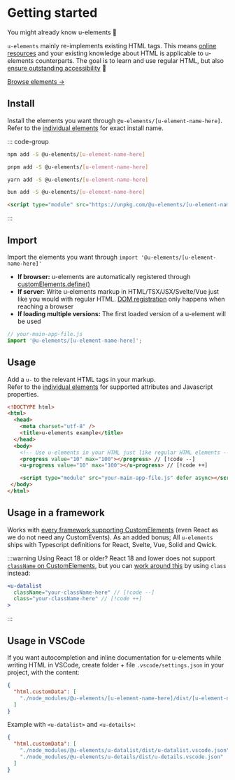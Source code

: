 # Getting started

You might already know u-elements :tada:

`u-elements` mainly re-implements existing HTML tags. This means [online resources](https://developer.mozilla.org/en-US/docs/Web/HTML/Element/) and your existing knowledge about HTML is applicable to u-elements counterparts. The goal is to learn and use regular HTML, but also [ensure outstanding accessibility](/guide/why) :rocket:

[Browse elements &rarr;](/elements/)

## Install

Install the elements you want through `@u-elements/[u-element-name-here]`.
<br />Refer to the [individual elements](/elements/) for exact install name.

::: code-group

```bash [NPM]
npm add -S @u-elements/[u-element-name-here]
```

```bash [PNPM]
pnpm add -S @u-elements/[u-element-name-here]
```

```bash [Yarn]
yarn add -S @u-elements/[u-element-name-here]
```

```bash [Bun]
bun add -S @u-elements/[u-element-name-here]
```

```html [CDN]
<script type="module" src="https://unpkg.com/@u-elements/[u-element-name-here]@latest/dist/[u-element-name-here].js"></script>
```

:::

## Import
Import the elements you want through `import '@u-elements/[u-element-name-here]'`
- **If browser:** u-elements are automatically registered through [customElements.define()](https://developer.mozilla.org/en-US/docs/Web/API/CustomElementRegistry/define)
- **If server:** Write u-elements markup in HTML/TSX/JSX/Svelte/Vue just like you would with regular HTML.
[DOM registration](https://developer.mozilla.org/en-US/docs/Web/API/CustomElementRegistry/define) only happens when reaching a browser
- **If loading multiple versions:** The first loaded version of a u-element will be used


```js
// your-main-app-file.js
import '@u-elements/[u-element-name-here]';
```

## Usage

Add a `u-` to the relevant HTML tags in your markup.
<br />Refer to the [individual elements](/elements/) for supported attributes and Javascript properties.

```html [u-progress]
<!DOCTYPE html>
<html>
  <head>
    <meta charset="utf-8" />
    <title>u-elements example</title>
  </head>
  <body>
    <!-- Use u-elements in your HTML just like regular HTML elements -->
    <progress value="10" max="100"></progress> // [!code --]
    <u-progress value="10" max="100"></u-progress> // [!code ++]

    <script type="module" src="your-main-app-file.js" defer async></script>
 </body>
</html>
```

## Usage in a framework

Works with [every framework supporting CustomElements](https://custom-elements-everywhere.com/) (even React as we do not need any CustomEvents).
As an added bonus; All `u-elements` ships with Typescript definitions for  React, Svelte, Vue, Solid and Qwick.

:::warning Using React 18 or older?
React 18 and lower does not support [`className` on CustomElements](https://github.com/facebook/react/issues/4933),
but you can [work around this](https://react.dev/reference/react-dom/components#custom-html-elements) by using `class` instead:

```jsx
<u-datalist
  className="your-className-here" // [!code --]
  class="your-className-here" // [!code ++]
>
```
:::

## Usage in VSCode

If you want autocompletion and inline documentation for u-elements while writing HTML in VSCode, 
create folder + file `.vscode/settings.json` in your project, with the content:

```json
{
  "html.customData": [
    "./node_modules/@u-elements/[u-element-name-here]/dist/[u-element-name-here].vscode.json"
  ]
}
```

Example with `<u-datalist>` and `<u-details>`:

```json
{
  "html.customData": [
    "./node_modules/@u-elements/u-datalist/dist/u-datalist.vscode.json",
    "./node_modules/@u-elements/u-details/dist/u-details.vscode.json"
  ]
}
```